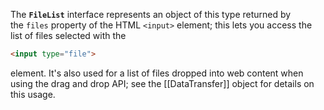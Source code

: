 The **`FileList`** interface represents an object of this type returned by the `files` property of the HTML `<input>` element; this lets you access the list of files selected with the 
```HTML
<input type="file">
```
element. It's also used for a list of files dropped into web content when using the drag and drop API; see the [[DataTransfer]] object for details on this usage.